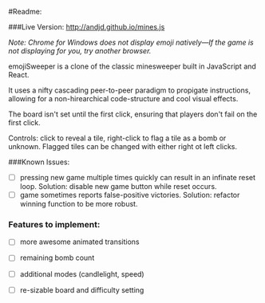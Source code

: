 #Readme:

###Live Version: http://andjd.github.io/mines.js

*Note: Chrome for Windows does not display emoji natively—If the game is not displaying for you, try another browser.*

emojiSweeper is a clone of the classic minesweeper built in JavaScript and React. 

It uses a nifty cascading peer-to-peer paradigm to propigate instructions, allowing for a non-hirearchical code-structure and cool visual effects.  

The board isn't set until the first click, ensuring that players don't fail on the first click.

Controls: click to reveal a tile, right-click to flag a tile as a bomb or unknown.  Flagged tiles can be changed with either right ot left clicks.

###Known Issues:
- [ ] pressing new game multiple times quickly can result in an infinate reset loop.  Solution: disable new game button while reset occurs.
- [ ] game sometimes reports false-positive victories. Solution: refactor winning function to be more robust.

### Features to implement:
- [ ] more awesome animated transitions
- [ ] remaining bomb count
- [ ] additional modes (candlelight, speed)
- [ ] re-sizable board and difficulty setting


